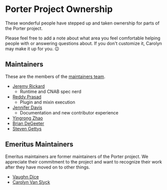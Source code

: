 # Porter Project Ownership

These wonderful people have stepped up and taken ownership for parts of the Porter project.

Please feel free to add a note about what area you feel comfortable helping people with or answering
questions about. If you don't customize it, Carolyn may make it up for you. 😉

## Maintainers

These are the members of the [maintainers team](https://github.com/orgs/getporter/teams/maintainers).

* [Jeremy Rickard](https://github.com/jeremyrickard)
    * Runtime and CNAB spec nerd
* [Reddy Prasad](https://github.com/dev-drprasad)
    * Plugin and mixin execution
* [Jennifer Davis](https://github.com/iennae)
    * Documentation and new contributor experience
* [Yingrong Zhao](https://github.com/vinozzz)
* [Brian DeGeeter](https://github.com/bdegeeter)
* [Steven Gettys](https://github.com/sgettys)

## Emeritus Maintainers

Emeritus maintainers are former maintainers of the Porter project.
We appreciate their commitment to the project and want to recognize their work after they have moved on to other things.

* [Vaughn Dice](https://github.com/vdice)
* [Carolyn Van Slyck](https://github.com/carolynvs)